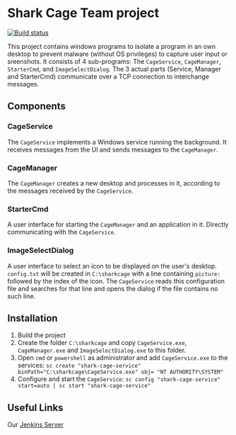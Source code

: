 # Shark Cage Team project

[![Build status](https://ci.appveyor.com/api/projects/status/jxhrl395fvtjhwc6?svg=true)](https://ci.appveyor.com/project/SharkCagey/htwg-shark-cage)

This project contains windows programs to isolate a program in an own desktop to prevent malware (without OS privileges) to capture user input or sreenshots.
It consists of 4 sub-programs: The `CageService`, `CageManager`, `StarterCmd`, and `ImageSelectDialog`. The 3 actual parts (Service, Manager and StarterCmd) communicate over a TCP connection to interchange messages.

## Components

### CageService

The `CageService` implements a Windows service running the background. It receives messages from the UI and sends messages to the `CageManager`.

### CageManager

The `CageManager` creates a new desktop and processes in it, according to the messages received by the `CageService`.

### StarterCmd

A user interface for starting the `CageManager` and an application in it. Directly communicating with the `CageService`.

### ImageSelectDialog

A user interface to select an icon to be displayed on the user's desktop. `config.txt` will be created in `C:\sharkcage` with a line containing `picture: ` followed by the index of the icon. The `CageService` reads this configuration file and searches for that line and opens the dialog if the file contains no such line.

## Installation

1. Build the project
1. Create the folder `C:\sharkcage` and copy `CageService.exe`, `CageManager.exe` and `ImageSelectDialog.exe` to this folder.
1. Open `cmd` or `powershell` as administrator and add `CageService.exe` to the services: `sc create "shark-cage-service" binPath="C:\sharkcage\CageService.exe" obj= "NT AUTHORITY\SYSTEM"`
1. Configure and start the `CageService`: `sc config "shark-cage-service" start=auto | sc start "shark-cage-service"`

## Useful Links

Our [Jenkins Server](http://35.162.112.109:8080/)
